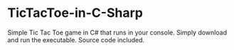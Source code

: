 # TicTacToe-in-C-Sharp
Simple Tic Tac Toe game in C# that runs in your console. Simply download and run the executable. Source code included.
